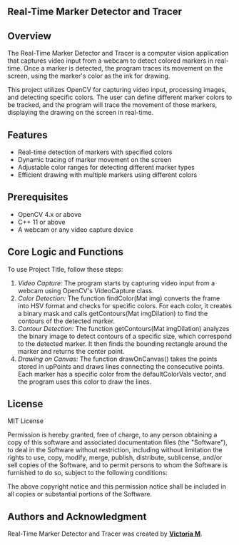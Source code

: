 ## **Real-Time Marker Detector and Tracer**

## **Overview**

The Real-Time Marker Detector and Tracer is a computer vision application that captures video input from a webcam to detect colored markers in real-time. Once a marker is detected, the program traces its movement on the screen, using the marker's color as the ink for drawing.

This project utilizes OpenCV for capturing video input, processing images, and detecting specific colors. The user can define different marker colors to be tracked, and the program will trace the movement of those markers, displaying the drawing on the screen in real-time.

## **Features**
 - Real-time detection of markers with specified colors
 - Dynamic tracing of marker movement on the screen
 - Adjustable color ranges for detecting different marker types
 - Efficient drawing with multiple markers using different colors

## **Prerequisites**
 - OpenCV 4.x or above
 - C++ 11 or above
 - A webcam or any video capture device

## **Core Logic and Functions**

To use Project Title, follow these steps:

1. *Video Capture:* The program starts by capturing video input from a webcam using OpenCV's VideoCapture class.
2. *Color Detection:* The function findColor(Mat img) converts the frame into HSV format and checks for specific colors. For each color, it creates a binary mask and calls getContours(Mat imgDilation) to find the contours of the detected marker.
3. *Contour Detection:* The function getContours(Mat imgDilation) analyzes the binary image to detect contours of a specific size, which correspond to the detected marker. It then finds the bounding rectangle around the marker and returns the center point.
4. *Drawing on Canvas:* The function drawOnCanvas() takes the points stored in upPoints and draws lines connecting the consecutive points. Each marker has a specific color from the defaultColorVals vector, and the program uses this color to draw the lines.



## **License**

MIT License

Permission is hereby granted, free of charge, to any person obtaining a copy
of this software and associated documentation files (the "Software"), to deal
in the Software without restriction, including without limitation the rights
to use, copy, modify, merge, publish, distribute, sublicense, and/or sell
copies of the Software, and to permit persons to whom the Software is
furnished to do so, subject to the following conditions:

The above copyright notice and this permission notice shall be included in all
copies or substantial portions of the Software.

## **Authors and Acknowledgment**

Real-Time Marker Detector and Tracer was created by **[Victoria M](https://github.com/xVictoriaMx)**.
